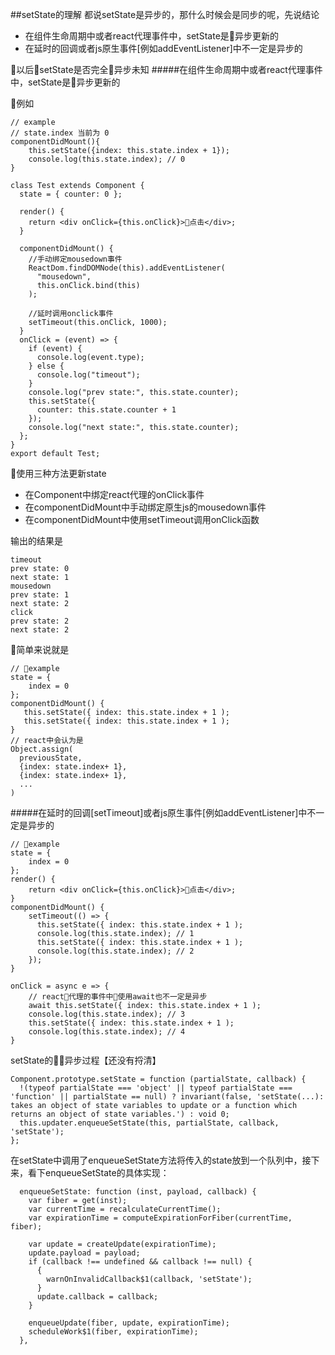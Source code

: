 ##setState的理解
都说setState是异步的，那什么时候会是同步的呢，先说结论
* 在组件生命周期中或者react代理事件中，setState是异步更新的
* 在延时的回调或者js原生事件[例如addEventListener]中不一定是异步的

以后setState是否完全异步未知
#####在组件生命周期中或者react代理事件中，setState是异步更新的

例如
```
// example
// state.index 当前为 0
componentDidMount(){
    this.setState({index: this.state.index + 1});
    console.log(this.state.index); // 0
}
```

```
class Test extends Component {
  state = { counter: 0 };

  render() {
    return <div onClick={this.onClick}>点击</div>;
  }

  componentDidMount() {
    //手动绑定mousedown事件
    ReactDom.findDOMNode(this).addEventListener(
      "mousedown",
      this.onClick.bind(this)
    );

    //延时调用onclick事件
    setTimeout(this.onClick, 1000);
  }
  onClick = (event) => {
    if (event) {
      console.log(event.type);
    } else {
      console.log("timeout");
    }
    console.log("prev state:", this.state.counter);
    this.setState({
      counter: this.state.counter + 1
    });
    console.log("next state:", this.state.counter);
  };
}
export default Test;
```
使用三种方法更新state
- 在Component中绑定react代理的onClick事件
- 在componentDidMount中手动绑定原生js的mousedown事件
- 在componentDidMount中使用setTimeout调用onClick函数

输出的结果是
```
timeout
prev state: 0
next state: 1
mousedown
prev state: 1
next state: 2
click
prev state: 2
next state: 2
```
简单来说就是
```
// example
state = {
    index = 0
};
componentDidMount() {
   this.setState({ index: this.state.index + 1 );
   this.setState({ index: this.state.index + 1 );
}
// react中会认为是
Object.assign(
  previousState,
  {index: state.index+ 1},
  {index: state.index+ 1},
  ...
)
```
#####在延时的回调[setTimeout]或者js原生事件[例如addEventListener]中不一定是异步的
```
// example
state = {
    index = 0
};
render() {
    return <div onClick={this.onClick}>点击</div>;
}
componentDidMount() {
    setTimeout(() => {
      this.setState({ index: this.state.index + 1 );
      console.log(this.state.index); // 1
      this.setState({ index: this.state.index + 1 );
      console.log(this.state.index); // 2
    });
}

onClick = async e => {
    // react代理的事件中使用await也不一定是异步
    await this.setState({ index: this.state.index + 1 );
    console.log(this.state.index); // 3
    this.setState({ index: this.state.index + 1 );
    console.log(this.state.index); // 4
}
```
setState的异步过程【还没有捋清】
```
Component.prototype.setState = function (partialState, callback) {
  !(typeof partialState === 'object' || typeof partialState === 'function' || partialState == null) ? invariant(false, 'setState(...): takes an object of state variables to update or a function which returns an object of state variables.') : void 0;
  this.updater.enqueueSetState(this, partialState, callback, 'setState');
};
```
在setState中调用了enqueueSetState方法将传入的state放到一个队列中，接下来，看下enqueueSetState的具体实现：
```
  enqueueSetState: function (inst, payload, callback) {
    var fiber = get(inst);
    var currentTime = recalculateCurrentTime();
    var expirationTime = computeExpirationForFiber(currentTime, fiber);

    var update = createUpdate(expirationTime);
    update.payload = payload;
    if (callback !== undefined && callback !== null) {
      {
        warnOnInvalidCallback$1(callback, 'setState');
      }
      update.callback = callback;
    }

    enqueueUpdate(fiber, update, expirationTime);
    scheduleWork$1(fiber, expirationTime);
  },
```
